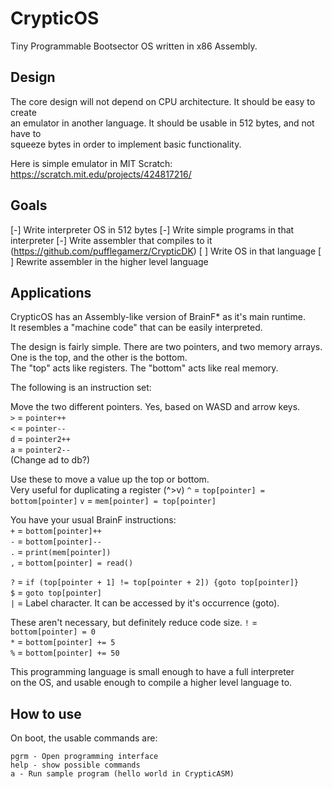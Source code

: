 # CrypticOS
Tiny Programmable Bootsector OS written in x86 Assembly.

## Design
The core design will not depend on CPU architecture. It should be easy to create  
an emulator in another language. It should be usable in 512 bytes, and not have to  
squeeze bytes in order to implement basic functionality.  

Here is simple emulator in MIT Scratch: https://scratch.mit.edu/projects/424817216/

## Goals
[-] Write interpreter OS in 512 bytes
[-] Write simple programs in that interpreter
[-] Write assembler that compiles to it (https://github.com/pufflegamerz/CrypticDK)
[ ] Write OS in that language
[ ] Rewrite assembler in the higher level language

## Applications
CrypticOS has an Assembly-like version of BrainF* as it's main runtime.  
It resembles a "machine code" that can be easily interpreted.  

The design is fairly simple. There are two pointers, and two memory arrays.  
One is the top, and the other is the bottom.  
The "top" acts like registers.
The "bottom" acts like real memory.

The following is an instruction set:  

Move the two different pointers. Yes, based on WASD and arrow keys.  
`>` = `pointer++`  
`<` = `pointer--`  
`d` = `pointer2++`  
`a` = `pointer2--`  
(Change ad to db?)

Use these to move a value up the top or bottom.  
Very useful for duplicating a register (^>v)
`^` = `top[pointer] = bottom[pointer]`
`v` = `mem[pointer] = top[pointer]`

You have your usual BrainF instructions:  
`+` = `bottom[pointer]++`  
`-` = `bottom[pointer]--`  
`.` = `print(mem[pointer])`  
`,` = `bottom[pointer] = read()`  


`?` = `if (top[pointer + 1] != top[pointer + 2]) {goto top[pointer]}`  
`$` = `goto top[pointer]`  
`|` = Label character. It can be accessed by it's occurrence (goto).

These aren't necessary, but definitely reduce code size.
`!` = `bottom[pointer] = 0`  
`*` = `bottom[pointer] += 5`  
`%` = `bottom[pointer] += 50`  

This programming language is small enough to have a full interpreter  
on the OS, and usable enough to compile a higher level language to.

## How to use
On boot, the usable commands are:
```
pgrm - Open programming interface  
help - show possible commands  
a - Run sample program (hello world in CrypticASM)  
```
